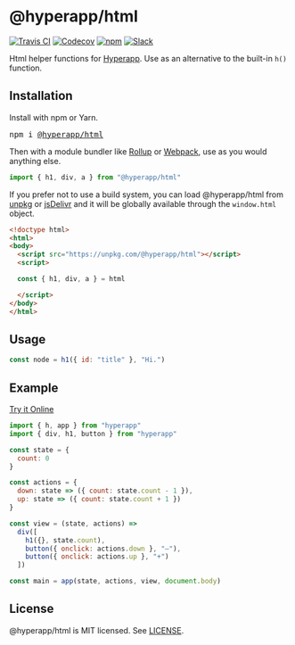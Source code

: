 # @hyperapp/html

[![Travis CI](https://img.shields.io/travis/hyperapp/html/master.svg)](https://travis-ci.org/hyperapp/html) [![Codecov](https://img.shields.io/codecov/c/github/hyperapp/html/master.svg)](https://codecov.io/gh/hyperapp/html) [![npm](https://img.shields.io/npm/v/@hyperapp/html.svg)](https://www.npmjs.org/package/@hyperapp/html) [![Slack](https://hyperappjs.herokuapp.com/badge.svg)](https://hyperappjs.herokuapp.com "Join us")

Html helper functions for [Hyperapp](https://github.com/hyperapp/hyperapp). Use as an alternative to the built-in `h()` function.

## Installation

Install with npm or Yarn.

<pre>
npm i <a href="https://www.npmjs.com/package/@hyperapp/html">@hyperapp/html</a>
</pre>

Then with a module bundler like [Rollup](https://github.com/rollup/rollup) or [Webpack](https://github.com/webpack/webpack), use as you would anything else.

```jsx
import { h1, div, a } from "@hyperapp/html"
```

If you prefer not to use a build system, you can load @hyperapp/html from [unpkg](https://unpkg.com/@hyperapp/html) or [jsDelivr](https://cdn.jsdelivr.net/npm/@hyperapp/html@latest/dist/html.dist.js) and it will be globally available through the `window.html` object.

```html
<!doctype html>
<html>
<body>
  <script src="https://unpkg.com/@hyperapp/html"></script>
  <script>

  const { h1, div, a } = html

  </script>
</body>
</html>
```

## Usage

```jsx
const node = h1({ id: "title" }, "Hi.")
```

## Example

[Try it Online](https://codepen.io/Swizz540/pen/VMXVve?editors=0010)

```jsx
import { h, app } from "hyperapp"
import { div, h1, button } from "hyperapp"

const state = {
  count: 0
}

const actions = {
  down: state => ({ count: state.count - 1 }),
  up: state => ({ count: state.count + 1 })
}

const view = (state, actions) =>
  div([
    h1({}, state.count),
    button({ onclick: actions.down }, "—"),
    button({ onclick: actions.up }, "+")
  ])

const main = app(state, actions, view, document.body)
```

## License

@hyperapp/html is MIT licensed. See [LICENSE](LICENSE.md).
